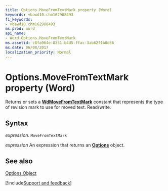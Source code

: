 ```yaml
---
title: Options.MoveFromTextMark property (Word)
keywords: vbawd10.chm162988493
f1_keywords:
- vbawd10.chm162988493
ms.prod: word
api_name:
- Word.Options.MoveFromTextMark
ms.assetid: c8fa964e-8331-b4d5-ffac-3ab62f1b0d56
ms.date: 06/08/2017
localization_priority: Normal
---
```



# Options.MoveFromTextMark property (Word)

 Returns or sets a **[WdMoveFromTextMark](Word.WdMoveFromTextMark.md)** constant that represents the type of revision mark to use for moved text. Read/write.


## Syntax

_expression_. `MoveFromTextMark`

 _expression_ An expression that returns an **[Options](Word.Options.md)** object.


## See also


[Options Object](Word.Options.md)

[!include[Support and feedback](~/includes/feedback-boilerplate.md)]